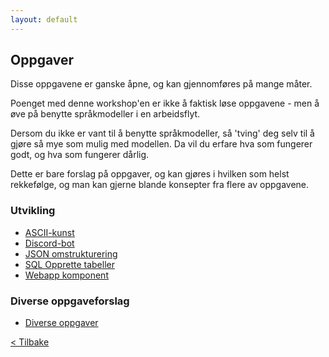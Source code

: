 ```yaml
---
layout: default
---
```


## Oppgaver

Disse oppgavene er ganske åpne, og kan gjennomføres på mange måter.

Poenget med denne workshop'en er ikke å faktisk løse oppgavene - men å øve på benytte språkmodeller i en arbeidsflyt.

Dersom du ikke er vant til å benytte språkmodeller, så 'tving' deg selv til å gjøre så mye som mulig
med modellen. Da vil du erfare hva som fungerer godt, og hva som fungerer dårlig.

Dette er bare forslag på oppgaver, og kan gjøres i hvilken som helst rekkefølge, og man kan
gjerne blande konsepter fra flere av oppgavene.

### Utvikling
- [ASCII-kunst](./exercises/ASCII-kunst.md)
- [Discord-bot](./exercises/Discord-bot.md)
- [JSON omstrukturering](./exercises/JSON-omstrukturere.md)
- [SQL Opprette tabeller](./exercises/SQL-opprett-tabeller.md)
- [Webapp komponent](./exercises/Webapp-komponent.md)

### Diverse oppgaveforslag
- [Diverse oppgaver](./exercises/Diverse-oppgaveforslag.md)

[< Tilbake](../)